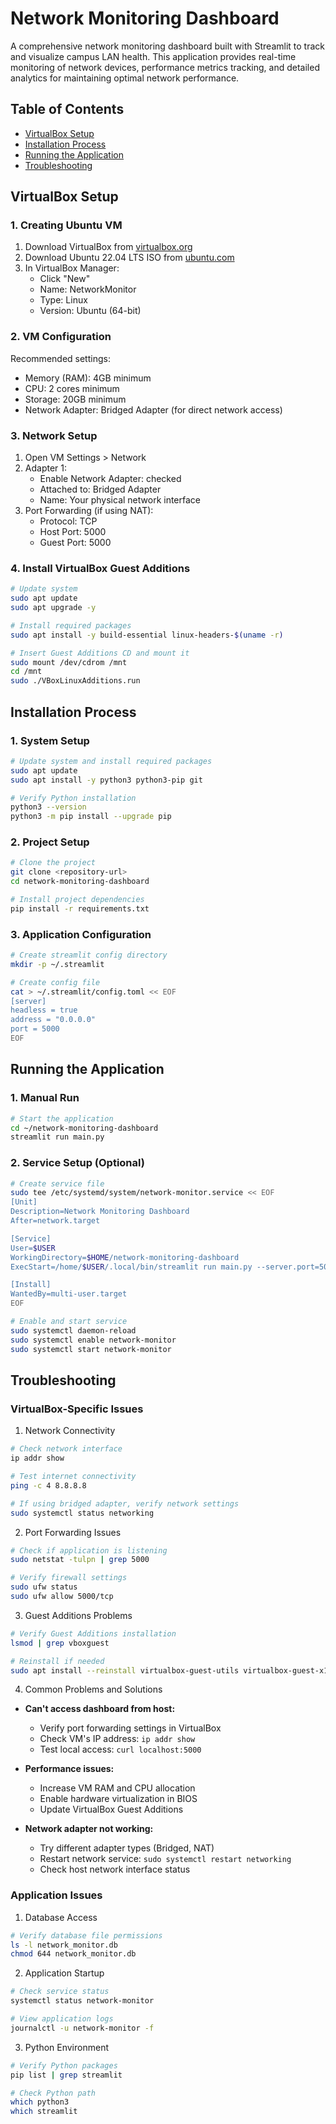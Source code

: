 # Network Monitoring Dashboard

A comprehensive network monitoring dashboard built with Streamlit to track and visualize campus LAN health. This application provides real-time monitoring of network devices, performance metrics tracking, and detailed analytics for maintaining optimal network performance.

## Table of Contents
- [VirtualBox Setup](#virtualbox-setup)
- [Installation Process](#installation-process)
- [Running the Application](#running-the-application)
- [Troubleshooting](#troubleshooting)

## VirtualBox Setup

### 1. Creating Ubuntu VM
1. Download VirtualBox from [virtualbox.org](https://www.virtualbox.org/)
2. Download Ubuntu 22.04 LTS ISO from [ubuntu.com](https://ubuntu.com/download/desktop)
3. In VirtualBox Manager:
   - Click "New"
   - Name: NetworkMonitor
   - Type: Linux
   - Version: Ubuntu (64-bit)

### 2. VM Configuration
Recommended settings:
- Memory (RAM): 4GB minimum
- CPU: 2 cores minimum
- Storage: 20GB minimum
- Network Adapter: Bridged Adapter (for direct network access)

### 3. Network Setup
1. Open VM Settings > Network
2. Adapter 1:
   - Enable Network Adapter: checked
   - Attached to: Bridged Adapter
   - Name: Your physical network interface
3. Port Forwarding (if using NAT):
   - Protocol: TCP
   - Host Port: 5000
   - Guest Port: 5000

### 4. Install VirtualBox Guest Additions
```bash
# Update system
sudo apt update
sudo apt upgrade -y

# Install required packages
sudo apt install -y build-essential linux-headers-$(uname -r)

# Insert Guest Additions CD and mount it
sudo mount /dev/cdrom /mnt
cd /mnt
sudo ./VBoxLinuxAdditions.run
```

## Installation Process

### 1. System Setup
```bash
# Update system and install required packages
sudo apt update
sudo apt install -y python3 python3-pip git

# Verify Python installation
python3 --version
python3 -m pip install --upgrade pip
```

### 2. Project Setup
```bash
# Clone the project
git clone <repository-url>
cd network-monitoring-dashboard

# Install project dependencies
pip install -r requirements.txt
```

### 3. Application Configuration
```bash
# Create streamlit config directory
mkdir -p ~/.streamlit

# Create config file
cat > ~/.streamlit/config.toml << EOF
[server]
headless = true
address = "0.0.0.0"
port = 5000
EOF
```

## Running the Application

### 1. Manual Run
```bash
# Start the application
cd ~/network-monitoring-dashboard
streamlit run main.py
```

### 2. Service Setup (Optional)
```bash
# Create service file
sudo tee /etc/systemd/system/network-monitor.service << EOF
[Unit]
Description=Network Monitoring Dashboard
After=network.target

[Service]
User=$USER
WorkingDirectory=$HOME/network-monitoring-dashboard
ExecStart=/home/$USER/.local/bin/streamlit run main.py --server.port=5000 --server.address=0.0.0.0

[Install]
WantedBy=multi-user.target
EOF

# Enable and start service
sudo systemctl daemon-reload
sudo systemctl enable network-monitor
sudo systemctl start network-monitor
```

## Troubleshooting

### VirtualBox-Specific Issues

1. Network Connectivity
```bash
# Check network interface
ip addr show

# Test internet connectivity
ping -c 4 8.8.8.8

# If using bridged adapter, verify network settings
sudo systemctl status networking
```

2. Port Forwarding Issues
```bash
# Check if application is listening
sudo netstat -tulpn | grep 5000

# Verify firewall settings
sudo ufw status
sudo ufw allow 5000/tcp
```

3. Guest Additions Problems
```bash
# Verify Guest Additions installation
lsmod | grep vboxguest

# Reinstall if needed
sudo apt install --reinstall virtualbox-guest-utils virtualbox-guest-x11
```

4. Common Problems and Solutions
- **Can't access dashboard from host:**
  - Verify port forwarding settings in VirtualBox
  - Check VM's IP address: `ip addr show`
  - Test local access: `curl localhost:5000`

- **Performance issues:**
  - Increase VM RAM and CPU allocation
  - Enable hardware virtualization in BIOS
  - Update VirtualBox Guest Additions

- **Network adapter not working:**
  - Try different adapter types (Bridged, NAT)
  - Restart network service: `sudo systemctl restart networking`
  - Check host network interface status

### Application Issues

1. Database Access
```bash
# Verify database file permissions
ls -l network_monitor.db
chmod 644 network_monitor.db
```

2. Application Startup
```bash
# Check service status
systemctl status network-monitor

# View application logs
journalctl -u network-monitor -f
```

3. Python Environment
```bash
# Verify Python packages
pip list | grep streamlit

# Check Python path
which python3
which streamlit
```
